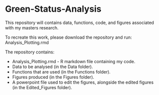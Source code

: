 # Green-Status-Analysis

This repository will contains data, functions, code, and figures associated with my masters research.

To recreate this work, please download the repository and run: Analysis_Plotting.rmd

The repository contains:
- Analysis_Plotting.rmd - R markdown file containing my code.
- Data to be analysed (in the Data folder).
- Functions that are used (in the Functions folder).
- Figures produced (in the Figures folder).
- A powerpoint file used to edit the figures, alongside the edited figures (in the Edited_Figures folder).
